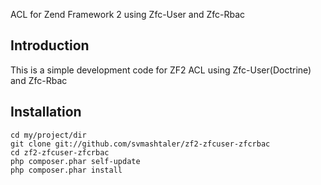 ACL for Zend Framework 2 using Zfc-User and Zfc-Rbac

Introduction
------------
This is a simple development code for ZF2 ACL using Zfc-User(Doctrine) and Zfc-Rbac


Installation
------------

    cd my/project/dir
    git clone git://github.com/svmashtaler/zf2-zfcuser-zfcrbac
    cd zf2-zfcuser-zfcrbac
    php composer.phar self-update
    php composer.phar install


